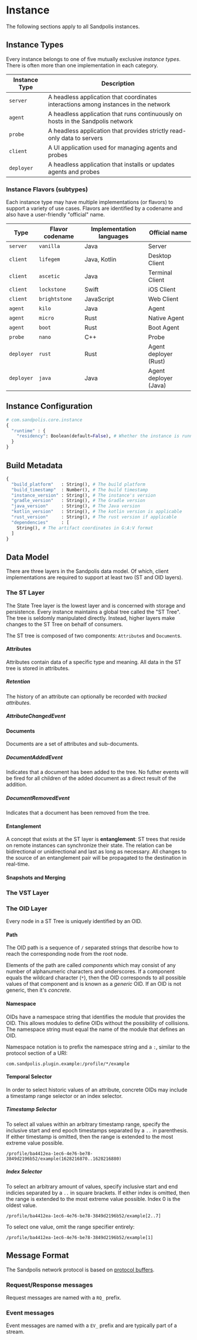 # Instance

The following sections apply to all Sandpolis instances.

## Instance Types

Every instance belongs to one of five mutually exclusive _instance types_. There
is often more than one implementation in each category.

| Instance Type | Description                                                                         |
| ------------- | ----------------------------------------------------------------------------------- |
| `server`      | A headless application that coordinates interactions among instances in the network |
| `agent`       | A headless application that runs continuously on hosts in the Sandpolis network     |
| `probe`       | A headless application that provides strictly read-only data to servers             |
| `client`      | A UI application used for managing agents and probes                                |
| `deployer`    | A headless application that installs or updates agents and probes                   |

### Instance Flavors (subtypes)

Each instance type may have multiple implementations (or flavors) to support a
variety of use cases. Flavors are identified by a codename and also have a
user-friendly "official" name.

| Type       | Flavor codename | Implementation languages | Official name         |
| ---------- | --------------- | ------------------------ | --------------------- |
| `server`   | `vanilla`       | Java                     | Server                |
| `client`   | `lifegem`       | Java, Kotlin             | Desktop Client        |
| `client`   | `ascetic`       | Java                     | Terminal Client       |
| `client`   | `lockstone`     | Swift                    | iOS Client            |
| `client`   | `brightstone`   | JavaScript               | Web Client            |
| `agent`    | `kilo`          | Java                     | Agent                 |
| `agent`    | `micro`         | Rust                     | Native Agent          |
| `agent`    | `boot`          | Rust                     | Boot Agent            |
| `probe`    | `nano`          | C++                      | Probe                 |
| `deployer` | `rust`          | Rust                     | Agent deployer (Rust) |
| `deployer` | `java`          | Java                     | Agent deployer (Java) |

## Instance Configuration

```py
# com.sandpolis.core.instance
{
  "runtime" : {
    "residency": Boolean(default=False), # Whether the instance is running in a container
  }
}
```

## Build Metadata

```py
{
  "build_platform"   : String(), # The build platform
  "build_timestamp"  : Number(), # The build timestamp
  "instance_version" : String(), # The instance's version
  "gradle_version"   : String(), # The Gradle version
  "java_version"     : String(), # The Java version
  "kotlin_version"   : String(), # The kotlin version is applicable
  "rust_version"     : String(), # The rust version if applicable
  "dependencies"     : [
    String(), # The artifact coordinates in G:A:V format
  ]
}
```

## Data Model

There are three layers in the Sandpolis data model. Of which, client
implementations are required to support at least two (ST and OID layers).

### The ST Layer

The State Tree layer is the lowest layer and is concerned with storage and
persistence. Every instance maintains a global tree called the "ST Tree". The
tree is seldomly manipulated directly. Instead, higher layers make changes to
the ST Tree on behalf of consumers.

The ST tree is composed of two components: `Attribute`s and `Document`s.

#### Attributes

Attributes contain data of a specific type and meaning. All data in the ST tree
is stored in attributes.

##### Retention

The history of an attribute can optionally be recorded with _tracked
attributes_.

##### AttributeChangedEvent

#### Documents

Documents are a set of attributes and sub-documents.

##### DocumentAddedEvent

Indicates that a document has been added to the tree. No futher events will be
fired for all children of the added document as a direct result of the addition.

##### DocumentRemovedEvent

Indicates that a document has been removed from the tree.

#### Entanglement

A concept that exists at the ST layer is **entanglement**: ST trees that reside
on remote instances can synchronize their state. The relation can be
bidirectional or unidirectional and last as long as necessary. All changes to
the source of an entanglement pair will be propagated to the destination in
real-time.

#### Snapshots and Merging

### The VST Layer

### The OID Layer

Every node in a ST Tree is uniquely identified by an OID.

#### Path

The OID path is a sequence of `/` separated strings that describe how to reach
the corresponding node from the root node.

Elements of the path are called _components_ which may consist of any number of
alphanumeric characters and underscores. If a component equals the wildcard
character (`*`), then the OID corresponds to all possible values of that
component and is known as a _generic_ OID. If an OID is not generic, then it's
_concrete_.

#### Namespace

OIDs have a namespace string that identifies the module that provides the OID.
This allows modules to define OIDs without the possibility of collisions. The
namespace string must equal the name of the module that defines an OID.

Namespace notation is to prefix the namespace string and a `:`, similar to the
protocol section of a URI:

```
com.sandpolis.plugin.example:/profile/*/example
```

#### Temporal Selector

In order to select historic values of an attribute, concrete OIDs may include a
timestamp range selector or an index selector.

##### Timestamp Selector

To select all values within an arbitrary timestamp range, specify the inclusive
start and end epoch timestamps separated by a `..` in parenthesis. If either
timestamp is omitted, then the range is extended to the most extreme value
possible.

```
/profile/ba4412ea-1ec6-4e76-be78-3849d2196b52/example(1628216870..1628216880)
```

##### Index Selector

To select an arbitrary amount of values, specify inclusive start and end
indicies separated by a `..` in square brackets. If either index is omitted,
then the range is extended to the most extreme value possible. Index 0 is the
oldest value.

```
/profile/ba4412ea-1ec6-4e76-be78-3849d2196b52/example[2..7]
```

To select one value, omit the range specifier entirely:

```
/profile/ba4412ea-1ec6-4e76-be78-3849d2196b52/example[1]
```

## Message Format

The Sandpolis network protocol is based on
[protocol buffers](https://github.com/protocolbuffers/protobuf).

### Request/Response messages

Request messages are named with a `RQ_` prefix.

### Event messages

Event messages are named with a `EV_` prefix and are typically part of a stream.

